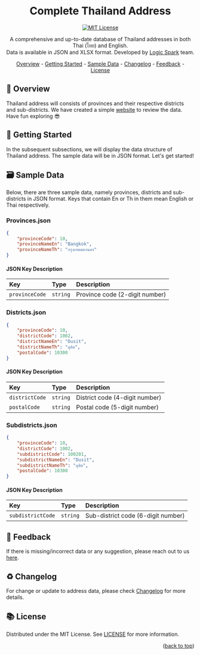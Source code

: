 <div align="center">
	<h1> Complete Thailand Address </h1>

[![MIT License](https://img.shields.io/badge/License-MIT-green.svg)](https://github.com/logicspark/thailand-address-picker-core/blob/main/LICENSE)

<p align=center> 
	A comprehensive and up-to-date database of Thailand addresses in both Thai (ไทย) and English. <br>
	Data is available in JSON and XLSX format. Developed by <a href="https://www.logicspark.com">Logic Spark</a> team.
</p>

<a id="readme-top"></a>

</div>

<div align="center">
  <a href="#open_book-overview">Overview</a> - 
  <a href="#rocket-getting-started">Getting Started</a> - 
  <a href="#card_file_box-sample-data">Sample Data</a> -
  <a href="#recycle-changelog">Changelog</a> -
  <a href="#speech_balloon-feedback">Feedback</a> -
  <a href="#books-license">License</a>
</div>


## :open_book: Overview
Thailand address will consists of provinces and their respective districts and sub-districts. We have created a simple [website](https://cta.logicspark.com) to review the data. Have fun exploring :sunglasses:


## :rocket: Getting Started
In the subsequent subsections, we will display the data structure of Thailand address. The sample data will be in JSON format. Let's get started!


## :card_file_box: Sample Data
Below, there are three sample data, namely provinces, districts and sub-districts in JSON format. Keys that contain En or Th in them mean English or Thai respectively.

### Provinces.json

```json
{
	"provinceCode": 10,
	"provinceNameEn": "Bangkok",
	"provinceNameTh": "กรุงเทพมหานคร"
}
```

#### JSON Key Description

| Key | Type     | Description                       |
| :-------- | :------- | :-------------------------------- |
| `provinceCode`      | `string` | Province code (2-digit number) |


### Districts.json

```json
{
	"provinceCode": 10,
	"districtCode": 1002,
	"districtNameEn": "Dusit",
	"districtNameTh": "ดุสิต",
	"postalCode": 10300
}
```
#### JSON Key Description
| Key | Type     | Description                       |
| :-------- | :------- | :-------------------------------- |
| `districtCode`      | `string` | District code (4-digit number) |
| `postalCode`      | `string` | Postal code (5-digit number) |


### Subdistricts.json

```json
{
	"provinceCode": 10,
	"districtCode": 1002,
	"subdistrictCode": 100201,
	"subdistrictNameEn": "Dusit",
	"subdistrictNameTh": "ดุสิต",
	"postalCode": 10300
}
```
#### JSON Key Description
| Key | Type     | Description                       |
| :-------- | :------- | :-------------------------------- |
| `subdistrictCode`      | `string` | Sub-district code (6-digit number) |
    

## :speech_balloon: Feedback
If there is missing/incorrect data or any suggestion, please reach out to us [here](https://github.com/logicspark/complete-thailand-address/issues/new).


## :recycle: Changelog
For change or update to address data, please check [Changelog](https://github.com/logicspark/complete-thailand-address/blob/main/CHANGELOG.md) for more details.


## :books: License

Distributed under the MIT License. See [LICENSE](https://github.com/logicspark/complete-thailand-address/blob/main/LICENSE) for more information.
  
<p align="right">(<a href="#readme-top">back to top</a>)</p>

